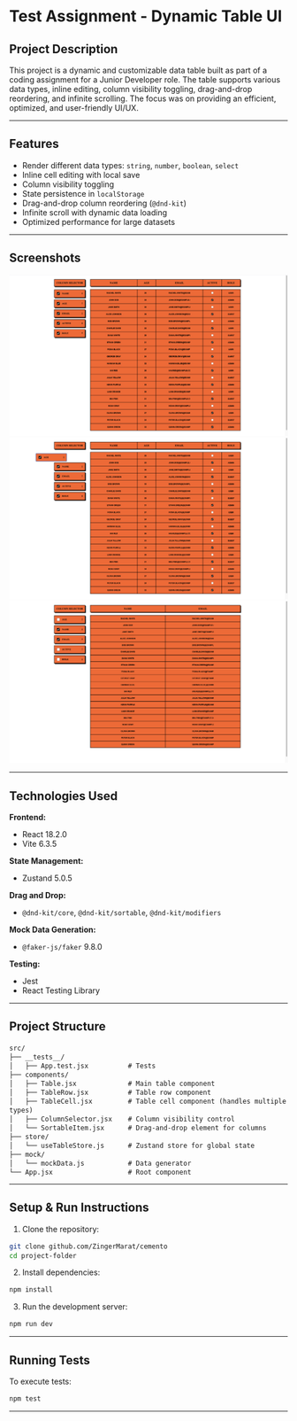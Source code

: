 # Test Assignment - Dynamic Table UI

## Project Description

This project is a dynamic and customizable data table built as part of a coding assignment for a Junior Developer role. The table supports various data types, inline editing, column visibility toggling, drag-and-drop reordering, and infinite scrolling. The focus was on providing an efficient, optimized, and user-friendly UI/UX.

---

## Features

- Render different data types: `string`, `number`, `boolean`, `select`
- Inline cell editing with local save
- Column visibility toggling
- State persistence in `localStorage`
- Drag-and-drop column reordering (`@dnd-kit`)
- Infinite scroll with dynamic data loading
- Optimized performance for large datasets

---

## Screenshots

<div align="center">
  <img src="https://github.com/ZingerMarat/cemento/blob/main/cemento-ass/public/Screenshot%2001.png" width="600"/>
  <img src="https://github.com/ZingerMarat/cemento/blob/main/cemento-ass/public/Screenshot%2002.png" width="600"/>
  <img src="https://github.com/ZingerMarat/cemento/blob/main/cemento-ass/public/Screenshot%2003.png" width="600"/>
</div>

---
## Technologies Used

**Frontend:**
- React 18.2.0
- Vite 6.3.5

**State Management:**
- Zustand 5.0.5

**Drag and Drop:**
- `@dnd-kit/core`, `@dnd-kit/sortable`, `@dnd-kit/modifiers`

**Mock Data Generation:**
- `@faker-js/faker` 9.8.0

**Testing:**
- Jest
- React Testing Library

---

## Project Structure

```
src/
├── __tests__/
│   ├── App.test.jsx          # Tests
├── components/
│   ├── Table.jsx             # Main table component
│   ├── TableRow.jsx          # Table row component
│   ├── TableCell.jsx         # Table cell component (handles multiple types)
│   ├── ColumnSelector.jsx    # Column visibility control
│   └── SortableItem.jsx      # Drag-and-drop element for columns
├── store/
│   └── useTableStore.js      # Zustand store for global state
├── mock/
│   └── mockData.js           # Data generator
└── App.jsx                   # Root component
```

---

## Setup & Run Instructions

1. Clone the repository:
```bash
git clone github.com/ZingerMarat/cemento
cd project-folder
```

2. Install dependencies:
```bash
npm install
```

3. Run the development server:
```bash
npm run dev
```

---

## Running Tests

To execute tests:
```bash
npm test
```

---
